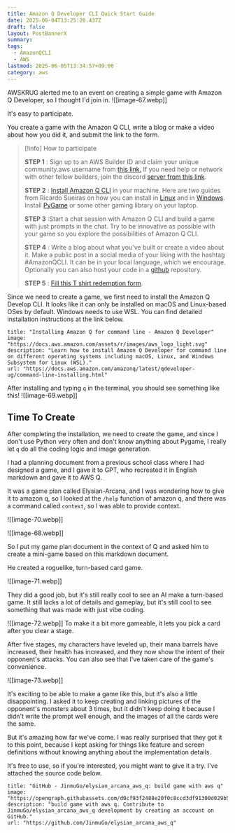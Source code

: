 ```yaml
---
title: Amazon Q Developer CLI Quick Start Guide
date: 2025-06-04T13:25:20.437Z
draft: false
layout: PostBannerX
summary:
tags:
  - AmazonQCLI
  - AWS
lastmod: 2025-06-05T13:34:57+09:00
category: aws
---
```


AWSKRUG alerted me to an event on creating a simple game with Amazon Q Developer, so I thought I'd join in.
![[image-67.webp]]

It's easy to participate.

You create a game with the Amazon Q CLI, write a blog or make a video about how you did it, and submit the link to the form.

> [!info] How to participate
>
> **STEP 1** : Sign up to an AWS Builder ID and claim your unique community.aws username from [this link.](https://community.aws/builderid?trk=b085178b-f0cb-447b-b32d-bd0641720467&sc_channel=el) If you need help or network with other fellow builders, join the discord [server from this link](https://discord.gg/KNC9JQAfKT).
>
> **STEP 2** : [Install Amazon Q CLI](https://docs.aws.amazon.com/amazonq/latest/qdeveloper-ug/command-line-installing.html) in your machine. Here are two guides from Ricardo Sueiras on how you can install in [Linux](https://community.aws/content/2ulGwNwLFj5grS8hXJBMCN78Qwl/the-essential-guide-to-installing-amazon-q-developer-cli-on-linux?trk=6f6cb092-f1ba-456b-8644-73ed7ccbd567&sc_channel=el_) and in [Windows](https://community.aws/content/2v5PptEEYT2y0lRmZbFQtECA66M/the-essential-guide-to-installing-amazon-q-developer-cli-on-windows?trk=e07eca93-fa2f-4351-b567-f293b83eb635&sc_channel=el_). Install [PyGame](https://www.pygame.org/wiki/GettingStarted) or some other gaming library on your laptop.
>
> **STEP 3** :Start a chat session with Amazon Q CLI and build a game with just prompts in the chat. Try to be innovative as possible with your game so you explore the possibilities of Amazon Q CLI.
>
> **STEP 4** : Write a blog about what you've built or create a video about it. Make a public post in a social media of your liking with the hashtag #AmazonQCLI. It can be in your local language, which we encourage. Optionally you can also host your code in a [github](https://github.com/) repository.
>
> **STEP 5** : [Fill this T shirt redemption form](https://pulse.aws/survey/ZO9G4AEL).

Since we need to create a game, we first need to install the Amazon Q Develop CLI.
It looks like it can only be installed on macOS and Linux-based OSes by default. Windows needs to use WSL. You can find detailed installation instructions at the link below.

```embed
title: "Installing Amazon Q for command line - Amazon Q Developer"
image: "https://docs.aws.amazon.com/assets/r/images/aws_logo_light.svg"
description: "Learn how to install Amazon Q Developer for command line on different operating systems including macOS, Linux, and Windows Subsystem for Linux (WSL)."
url: "https://docs.aws.amazon.com/amazonq/latest/qdeveloper-ug/command-line-installing.html"
```

After installing and typing `q` in the terminal, you should see something like this!
![[image-69.webp]]

## Time To Create

After completing the installation, we need to create the game, and since I don't use Python very often and don't know anything about Pygame, I really let `q` do all the coding logic and image generation.

I had a planning document from a previous school class where I had designed a game, and I gave it to GPT, who recreated it in English markdown and gave it to AWS Q.

It was a game plan called Elysian-Arcana, and I was wondering how to give it to amazon q, so I looked at the `/help` function of amazon q, and there was a command called `context`, so I was able to provide context.

![[image-70.webp]]

![[image-68.webp]]

So I put my game plan document in the context of Q and asked him to create a mini-game based on this markdown document.

He created a roguelike, turn-based card game.

![[image-71.webp]]

They did a good job, but it's still really cool to see an AI make a turn-based game. It still lacks a lot of details and gameplay, but it's still cool to see something that was made with just vibe coding.

![[image-72.webp]]
To make it a bit more gameable, it lets you pick a card after you clear a stage.

After five stages, my characters have leveled up, their mana barrels have increased, their health has increased, and they now show the intent of their opponent's attacks. You can also see that I've taken care of the game's convenience.

![[image-73.webp]]

It's exciting to be able to make a game like this, but it's also a little disappointing.
I asked it to keep creating and linking pictures of the opponent's monsters about 3 times, but it didn't keep doing it because I didn't write the prompt well enough, and the images of all the cards were the same.

But it's amazing how far we've come. I was really surprised that they got it to this point, because I kept asking for things like feature and screen definitions without knowing anything about the implementation details.

It's free to use, so if you're interested, you might want to give it a try. I've attached the source code below.

```embed
title: "GitHub - JinmuGo/elysian_arcana_aws_q: build game with aws q"
image: "https://opengraph.githubassets.com/d0cf93f2488e20f0c8ccd3df91300d029b5f4bfc5f2e02ab63a5acd186bd0c03/JinmuGo/elysian_arcana_aws_q"
description: "build game with aws q. Contribute to JinmuGo/elysian_arcana_aws_q development by creating an account on GitHub."
url: "https://github.com/JinmuGo/elysian_arcana_aws_q"
```
